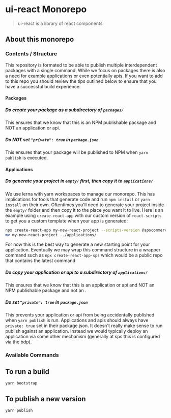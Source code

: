 # ui-react Monorepo

> ui-react is a library of react components

## About this monorepo

### Contents / Structure

This repository is formated to be able to publish multiple interdependent packages with a single command. While we focus on packages there is also a need for example applications or even potentially apis. If you want to add to this repo you should review the tips outlined below to ensure that you have a successful build experience.

#### Packages

##### Do create your package as a subdirectory of `packages/`

This ensures that we know that this is an NPM publishable package and NOT an application or api.

##### Do NOT set `"private": true` in `package.json`

This ensures that your package will be published to NPM when `yarn publish` is executed.

#### Applications

##### Do generate your project in `empty/` first, then copy it to `applications/`

We use lerna with yarn workspaces to manage our monorepo. This has implications for tools that generate code and run `npm install` or `yarn install` on their own. Oftentimes you'll need to generate your project inside the `empty/` folder and then copy it to the place you want it to live. Here is an example using `create-react-app` with our custom version of `react-scripts` to get you a custom template when your app is generated:

```bash
npx create-react-app my-new-react-project --scripts-version @spscommerce/ui-react-scripts@1.1.4-build.1
mv my-new-react-project ../applications/
```

For now this is the best way to generate a new starting point for your application. Eventually we may wrap this command structure in a wrapper command such as `npx create-react-app-sps` which would be a public repo that contains the latest command

##### Do copy your application or api to a subdirectory of `applications/`

This ensures that we know that this is an application or api and NOT an NPM publishable package and not an .

##### Do set `"private": true` in `package.json`

This prevents your application or api from being accidentally published when `yarn publish` is run. Applications and apis should always have `private: true` set in their package.json. It doesn't really make sense to run publish against an application. Instead we would typically deploy an application via some other mechanism (generally at sps this is configured via the bdp).

### Available Commands

## To run a build

`yarn bootstrap`

## To publish a new version

`yarn publish`
